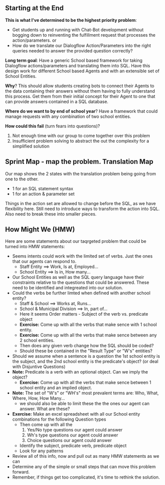 ## Starting at the End

**This is what I've determined to be the highest priority problem**:

  * Get students up and running with Chat-Bot development without bogging down to reinventing the fulfillment request that processes the action/parameters.
  or
  * How do we translate our Dialogflow Action/Parameters into the right queries needed to answer the provided question correctly?

**Long term goal**: Have a generic School based framework for taking Dialogflow actions/parameters and translating them into SQL. Have this design work for different School based Agents and with an extensible set of School Entities.

**Why**? This should allow students creating bots to connect their Agents to the data containing their answers without them having to fully understand this process. Get them from their initial concept for their Agent to one that can provide answers contained in a SQL database.

**Where do we want to by end of school year**? Have a framework that could manage requests with any combination of two school entities.

**How could this fail** (turn fears into questions)?
1. Not enough time with our group to come together over this problem
2. Insufficient problem solving to abstract the out the complexity for a simplified solution

## Sprint Map - map the problem.  **Translation Map**
Our map shows the 2 states with the translation problem being going from one to the other. 
* 1 for an SQL statement syntax
* 1 for an action & parameter set

Things in the action set are allowed to change before the SQL, as we have flexibility here.
Still need to introduce ways to transform the action into SQL.
Also need to break these into smaller pieces.

## How Might We (HMW) ##
Here are some statements about our taqrgeted problem that could be turned into HMW statements:
* Seems intents could work with the limited set of verbs. Just the ones that our agents can respond to.
  * Staff Entity ==> Work, Is at, Employed...
  * School Entity ==> Is in, How many...
* Our School Entities as well as the SQL query language have their constraints relative to the questions that could be answered. These need to be identified and integreated into our solution. 
* Could the verbs be further limted when defined with another school entity?
  * Staff & School ==> Works at, Runs...
  * School & Municipal Division ==> In, part of...
  * Here it seems Order matters - Subject of the verb vs. predicate object
  * **Exercise:** Come up with all the verbs that make sence with 1 school entity.
  * **Exercise:** Come up with all the verbs that make sence between any 2 school entities.
  * Then does any given verb change how the SQL should be coded?
  * Should these be contained in the "Result Type" or "W's" entities?
* Should we assume when a sentence is a question the 1st school entity is the subject, and the 2nd school entity is the predicate's object? (or deal with Disjuntive Questions)
* **Note:** Predicate is a verb with an optional object. Can we imply the object? 
  * **Exercise:** Come up with all the verbs that make sence between 1 school entity and an implied object.
* **Note:** The set of "W's" or "WH's" most prevalent terms are: Who, What, Where, How, How Many... 
  * we should also be able to limit these the the ones our agent can answer. What are these? 
* **Exercise:** Make an excel spreadsheet with all our School entity combinations for the following Question types
  * Then come up with all the 
    1. Yes/No type questions our agent could answer
    2. Wh's type questions our agent could answer
    3. Choice questions our agent could answer   
  * Identify the subject, predicate verb, predicate object
  * Look for any patterns  
* Review all of this info, now and pull out as many HMW statements as we can
* Determine any of the simple or small steps that can move this problem forward. 
* Remember, if things get too complicated, it's time to rethink the solution.
  
    
